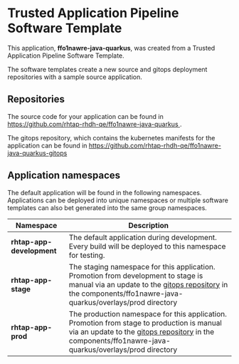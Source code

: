 # Trusted Application Pipeline Software Template

This application, **ffo1nawre-java-quarkus**, was created from a Trusted Application Pipeline Software Template.

The software templates create a new source and gitops deployment repositories with a sample source application. 

## Repositories

The source code for your application can be found in [https://github.com/rhtap-rhdh-qe/ffo1nawre-java-quarkus ](https://github.com/rhtap-rhdh-qe/ffo1nawre-java-quarkus ).
 
The gitops repository, which contains the kubernetes manifests for the application can be found in 
[https://github.com/rhtap-rhdh-qe/ffo1nawre-java-quarkus-gitops ](https://github.com/rhtap-rhdh-qe/ffo1nawre-java-quarkus-gitops ) 

## Application namespaces 

The default application will be found in the following namespaces. Applications can be deployed into unique namespaces or multiple software templates can also bet generated into the same group namespaces.  

|  Namespace   |  Description   |  
| -------- | -------- |   
| **rhtap-app-development** | The default application during development. Every build will be deployed to this namespace for testing. | 
| **rhtap-app-stage** | The staging namespace for this application. Promotion from development to stage is manual via an update to the [gitops repository](https://github.com/rhtap-rhdh-qe/ffo1nawre-java-quarkus-gitops ) in the components/ffo1nawre-java-quarkus/overlays/prod directory |  
| **rhtap-app-prod** | The production namespace for this application. Promotion from stage to production is manual via an update to the [gitops repository](https://github.com/rhtap-rhdh-qe/ffo1nawre-java-quarkus-gitops ) in the components/ffo1nawre-java-quarkus/overlays/prod directory | 